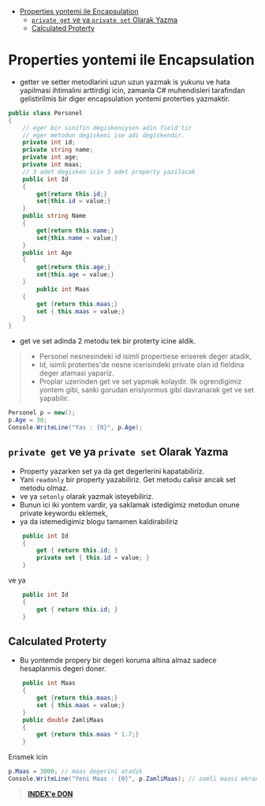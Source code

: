 - [Properties yontemi ile Encapsulation](#properties-yontemi-ile-encapsulation)
  - [`private get` ve ya `private set` Olarak Yazma](#private-get-ve-ya-private-set-olarak-yazma)
  - [Calculated Proterty](#calculated-proterty)

# Properties yontemi ile Encapsulation

- getter ve setter metodlarini uzun uzun yazmak is yukunu ve hata yapilmasi ihtimalini arttirdigi icin, zamanla C# muhendisleri tarafindan gelistirilmis bir diger encapsulation yontemi proterties yazmaktir.

```C#
public class Personel
{
    // eger bir sinifin degiskeniysen adin field'tir
    // eger metodun degiskeni ise adi degiskendir. 
    private int id;
    private string name;
    private int age;
    private int maas;
    // 3 adet degisken icin 3 adet property yazilacak
    public int Id
    {
        get{return this.id;}
        set{this.id = value;}
    }
    public string Name
    {
        get{return this.name;}
        set{this.name = value;}
    }
    public int Age
    {
        get{return this.age;}
        set{this.age = value;}
    }
        public int Maas
    {
        get {return this.maas;}
        set { this.maas = value;}
    }
}
```

- get ve set adinda 2 metodu tek bir proterty icine aldik.

> - Personel nesnesindeki id isimli propertiese eriserek deger atadik,
> - Id, isimli proterties'de nesne icerisindeki private olan id fieldina deger atamasi yapariz.
> - Proplar uzerinden get ve set yapmak kolaydir. Ilk ogrendigimiz yontem gibi, sanki gorudan erisiyormus gibi davranarak get ve set yapabilir.
>
```C#
Personel p = new();
p.Age = 30;
Console.WriteLine("Yas : {0}", p.Age);
```

## `private get` ve ya `private set` Olarak Yazma

- Property yazarken set ya da get degerlerini kapatabiliriz.
- Yani `readonly` bir property yazabiliriz. Get metodu calisir ancak set metodu olmaz.
- ve ya `setonly` olarak yazmak isteyebiliriz.
- Bunun ici iki yontem vardir, ya saklamak istedigimiz metodun onune private keywordu eklemek,
- ya da istemedigimiz blogu tamamen kaldirabiliriz

```C#
    public int Id
    {
        get { return this.id; }
        private set { this.id = value; }
    }
```

ve ya

```C#
    public int Id
    {
        get { return this.id; }
    }
```

## Calculated Proterty

- Bu yontemde propery bir degeri koruma altina almaz sadece hesaplanmis degeri doner.

```C#
    public int Maas
    {
        get {return this.maas;}
        set { this.maas = value;}
    }
    public double ZamliMaas
    {
        get {return this.maas * 1.7;}
    }
```

Erismek icin

```C#
p.Maas = 3000; // maas degerini atadik
Console.WriteLine("Yeni Maas : {0}", p.ZamliMaas); // zamli maasi ekrana aldik.
```

> [**INDEX'e DON**](/README.md)
